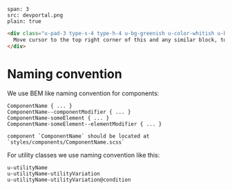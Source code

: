 ```image
span: 3
src: devportal.png
plain: true
```


```html
<div class="u-pad-3 type-s-4 type-h-4 u-bg-greenish u-color-whitish u-border-pill">
  Move cursor to the top right corner of this and any similar block, to see `<>` button, which on click will display source code of the block.
</div>
```


# Naming convention

We use BEM like naming convention for components:

```
ComponentName { ... }
ComponentName--componentModifier { ... }
ComponentName-someElement { ... }
ComponentName-someElement--elementModifier { ... }
```

```hint|info
component `ComponentName` should be located at `styles/components/ComponentName.scss`
```

For utility classes we use naming convention like this:

```
u-utilityName
u-utilityName-utilityVariation
u-utilityName-utilityVariation@condition
```
